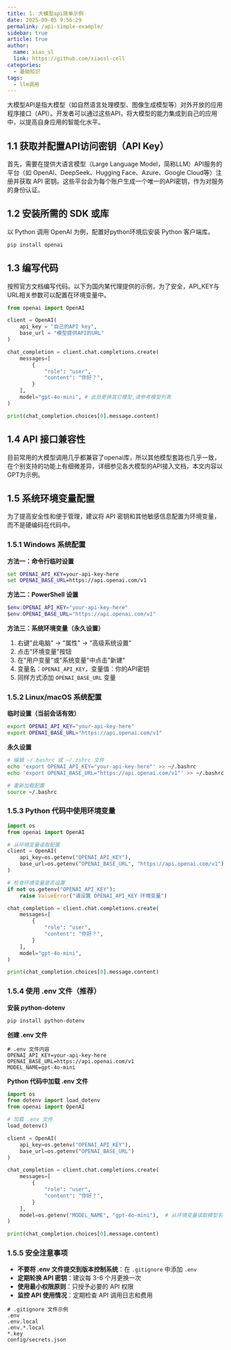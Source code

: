 ```yaml
---
title: 1. 大模型api简单示例
date: 2025-09-05 9:56:29
permalink: /api-simple-example/
sidebar: true
article: true
author: 
  name: xiao_sl
  link: https://github.com/xiaosl-cell
categories: 
  - 基础知识
tags: 
  - llm调用
---
```


大模型API是指大模型（如自然语言处理模型、图像生成模型等）对外开放的应用程序接口（API）。开发者可以通过这些API，将大模型的能力集成到自己的应用中，以提高自身应用的智能化水平。

## 1.1 获取并配置API访问密钥（API Key）

首先，需要在提供大语言模型（Large Language Model，简称LLM）API服务的平台（如 OpenAI、DeepSeek、Hugging Face、Azure、Google Cloud等）注册并获取 API 密钥。这些平台会为每个账户生成一个唯一的API密钥，作为对服务的身份认证。

## 1.2 安装所需的 SDK 或库

以 Python 调用 OpenAI 为例，配置好python环境后安装 Python 客户端库。

```bash
pip install openai
```

## 1.3 编写代码

按照官方文档编写代码。以下为国内某代理提供的示例，为了安全，API_KEY与URL相关参数可以配置在环境变量中。

```python
from openai import OpenAI

client = OpenAI(
    api_key = "自己的API key",
    base_url = "模型提供API的URL"
)

chat_completion = client.chat.completions.create(
    messages=[
        {
            "role": "user",
            "content": "你好？",
        }
    ],
    model="gpt-4o-mini", # 此处更换其它模型,请参考模型列表
)

print(chat_completion.choices[0].message.content)
```

## 1.4 API 接口兼容性

目前常用的大模型调用几乎都兼容了openai库，所以其他模型套路也几乎一致，在个别支持的功能上有细微差异，详细参见各大模型的API接入文档，本文内容以GPT为示例。

## 1.5 系统环境变量配置

为了提高安全性和便于管理，建议将 API 密钥和其他敏感信息配置为环境变量，而不是硬编码在代码中。

### 1.5.1 Windows 系统配置

**方法一：命令行临时设置**
```cmd
set OPENAI_API_KEY=your-api-key-here
set OPENAI_BASE_URL=https://api.openai.com/v1
```

**方法二：PowerShell 设置**
```powershell
$env:OPENAI_API_KEY="your-api-key-here"
$env:OPENAI_BASE_URL="https://api.openai.com/v1"
```

**方法三：系统环境变量（永久设置）**
1. 右键"此电脑" → "属性" → "高级系统设置"
2. 点击"环境变量"按钮
3. 在"用户变量"或"系统变量"中点击"新建"
4. 变量名：`OPENAI_API_KEY`，变量值：你的API密钥
5. 同样方式添加 `OPENAI_BASE_URL` 变量

### 1.5.2 Linux/macOS 系统配置

**临时设置（当前会话有效）**
```bash
export OPENAI_API_KEY="your-api-key-here"
export OPENAI_BASE_URL="https://api.openai.com/v1"
```

**永久设置**
```bash
# 编辑 ~/.bashrc 或 ~/.zshrc 文件
echo 'export OPENAI_API_KEY="your-api-key-here"' >> ~/.bashrc
echo 'export OPENAI_BASE_URL="https://api.openai.com/v1"' >> ~/.bashrc

# 重新加载配置
source ~/.bashrc
```

### 1.5.3 Python 代码中使用环境变量

```python
import os
from openai import OpenAI

# 从环境变量读取配置
client = OpenAI(
    api_key=os.getenv("OPENAI_API_KEY"),
    base_url=os.getenv("OPENAI_BASE_URL", "https://api.openai.com/v1")  # 提供默认值
)

# 检查环境变量是否设置
if not os.getenv("OPENAI_API_KEY"):
    raise ValueError("请设置 OPENAI_API_KEY 环境变量")

chat_completion = client.chat.completions.create(
    messages=[
        {
            "role": "user",
            "content": "你好？",
        }
    ],
    model="gpt-4o-mini",
)

print(chat_completion.choices[0].message.content)
```

### 1.5.4 使用 .env 文件（推荐）

**安装 python-dotenv**
```bash
pip install python-dotenv
```

**创建 .env 文件**
```env
# .env 文件内容
OPENAI_API_KEY=your-api-key-here
OPENAI_BASE_URL=https://api.openai.com/v1
MODEL_NAME=gpt-4o-mini
```

**Python 代码中加载 .env 文件**
```python
import os
from dotenv import load_dotenv
from openai import OpenAI

# 加载 .env 文件
load_dotenv()

client = OpenAI(
    api_key=os.getenv("OPENAI_API_KEY"),
    base_url=os.getenv("OPENAI_BASE_URL")
)

chat_completion = client.chat.completions.create(
    messages=[
        {
            "role": "user",
            "content": "你好？",
        }
    ],
    model=os.getenv("MODEL_NAME", "gpt-4o-mini"),  # 从环境变量读取模型名
)

print(chat_completion.choices[0].message.content)
```

### 1.5.5 安全注意事项

- **不要将 .env 文件提交到版本控制系统**：在 `.gitignore` 中添加 `.env`
- **定期轮换 API 密钥**：建议每 3-6 个月更换一次
- **使用最小权限原则**：只授予必要的 API 权限
- **监控 API 使用情况**：定期检查 API 调用日志和费用

```gitignore
# .gitignore 文件示例
.env
.env.local
.env.*.local
*.key
config/secrets.json
```